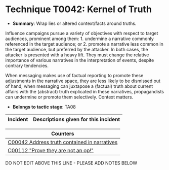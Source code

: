 # Technique T0042: Kernel of Truth

* **Summary**: Wrap lies or altered context/facts around truths. 

Influence campaigns pursue a variety of objectives with respect to target audiences, prominent among them: 1. undermine a narrative commonly referenced in the target audience; or 2. promote a narrative less common in the target audience, but preferred by the attacker. In both cases, the attacker is presented with a heavy lift. They must change the relative importance of various narratives in the interpretation of events, despite contrary tendencies. 

When messaging makes use of factual reporting to promote these adjustments in the narrative space, they are less likely to be dismissed out of hand; when messaging can juxtapose a (factual) truth about current affairs with the (abstract) truth explicated in these narratives, propagandists can undermine or promote them selectively. Context matters.

* **Belongs to tactic stage**: TA08


| Incident | Descriptions given for this incident |
| -------- | -------------------- |



| Counters |
| -------- |
| [C00042 Address truth contained in narratives](../counters/C00042.md) |
| [C00112 "Prove they are not an op!"](../counters/C00112.md) |


DO NOT EDIT ABOVE THIS LINE - PLEASE ADD NOTES BELOW